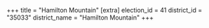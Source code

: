 +++
title = "Hamilton Mountain"
[extra]
election_id = 41
district_id = "35033"
district_name = "Hamilton Mountain"
+++
